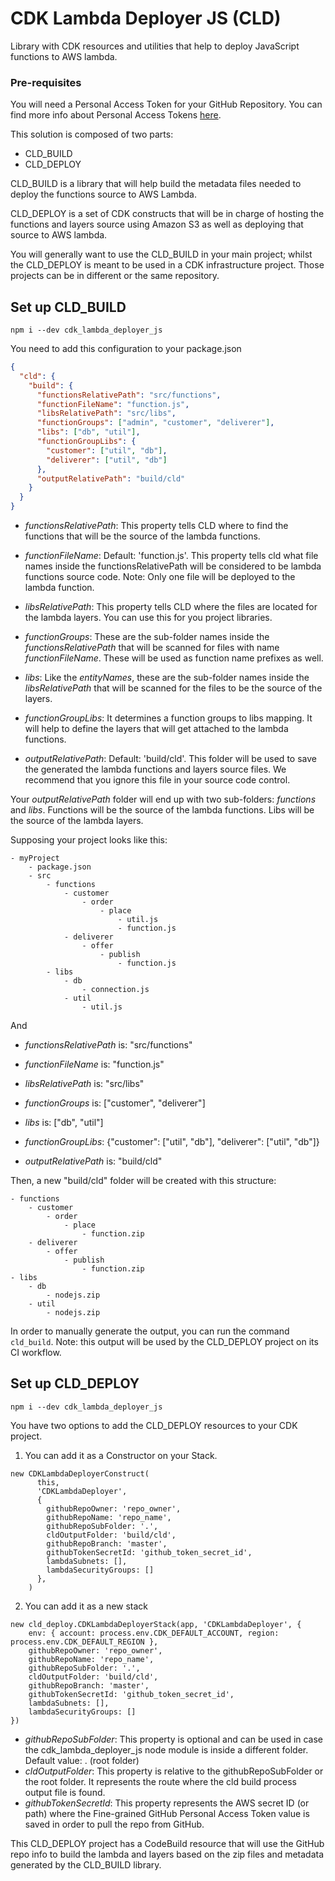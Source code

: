 # CDK Lambda Deployer JS (CLD)

Library with CDK resources and utilities that help to deploy JavaScript functions to AWS lambda.

### Pre-requisites

You will need a Personal Access Token for your GitHub Repository.
You can find more info about Personal Access Tokens [here](https://docs.github.com/en/authentication/keeping-your-account-and-data-secure/managing-your-personal-access-tokens).

This solution is composed of two parts:

- CLD_BUILD
- CLD_DEPLOY

CLD_BUILD is a library that will help build the metadata files needed to deploy the functions source to AWS Lambda.

CLD_DEPLOY is a set of CDK constructs that will be in charge of hosting the functions and layers source
using Amazon S3 as well as deploying that source to AWS lambda.

You will generally want to use the CLD_BUILD in your main project; whilst the CLD_DEPLOY is meant to be used in
a CDK infrastructure project. Those projects can be in different or the same repository.

## Set up CLD_BUILD

`npm i --dev cdk_lambda_deployer_js`

You need to add this configuration to your package.json

```json
{
  "cld": {
    "build": {
      "functionsRelativePath": "src/functions",
      "functionFileName": "function.js",
      "libsRelativePath": "src/libs",
      "functionGroups": ["admin", "customer", "deliverer"],
      "libs": ["db", "util"],
      "functionGroupLibs": {
        "customer": ["util", "db"],
        "deliverer": ["util", "db"]
      },
      "outputRelativePath": "build/cld"
    }
  }
}
```

- _functionsRelativePath_: This property tells CLD where to find the functions that will be the source of the lambda functions.

- _functionFileName_: Default: 'function.js'. This property tells cld what file names inside the functionsRelativePath will be considered to be lambda functions source code.
  Note: Only one file will be deployed to the lambda function.

- _libsRelativePath_: This property tells CLD where the files are located for the lambda layers. You can use this for you project libraries.

- _functionGroups_: These are the sub-folder names inside the _functionsRelativePath_ that will be scanned for files with name _functionFileName_.
  These will be used as function name prefixes as well.

- _libs_: Like the _entityNames_, these are the sub-folder names inside the _libsRelativePath_ that will be scanned for the files to be the source of the layers.

- _functionGroupLibs_: It determines a function groups to libs mapping. It will help to define the layers that will get attached to the lambda functions.

- _outputRelativePath_: Default: 'build/cld'. This folder will be used to save the generated the lambda functions and layers source files. We recommend that you ignore
  this file in your source code control.

Your _outputRelativePath_ folder will end up with two sub-folders: _functions_ and _libs_.
Functions will be the source of the lambda functions.
Libs will be the source of the lambda layers.

Supposing your project looks like this:

```text
- myProject
    - package.json
    - src
        - functions
            - customer
                - order
                    - place
                        - util.js
                        - function.js
            - deliverer
                - offer
                    - publish
                        - function.js
        - libs
            - db
                - connection.js
            - util
                - util.js
```

And

- _functionsRelativePath_ is: "src/functions"

- _functionFileName_ is: "function.js"

- _libsRelativePath_ is: "src/libs"

- _functionGroups_ is: ["customer", "deliverer"]

- _libs_ is: ["db", "util"]

- _functionGroupLibs_: {"customer": ["util", "db"], "deliverer": ["util", "db"]}

- _outputRelativePath_ is: "build/cld"

Then, a new "build/cld" folder will be created with this structure:

```text
- functions
    - customer
        - order
            - place
                - function.zip
    - deliverer
        - offer
            - publish
                - function.zip
- libs
    - db
        - nodejs.zip
    - util
        - nodejs.zip
```

In order to manually generate the output, you can run the command `cld_build`.
Note: this output will be used by the CLD_DEPLOY project on its CI workflow.

## Set up CLD_DEPLOY

`npm i --dev cdk_lambda_deployer_js`

You have two options to add the CLD_DEPLOY resources to your CDK project.

1. You can add it as a Constructor on your Stack.

```
new CDKLambdaDeployerConstruct(
      this,
      'CDKLambdaDeployer',
      {
        githubRepoOwner: 'repo_owner',
        githubRepoName: 'repo_name',
        githubRepoSubFolder: '.',
        cldOutputFolder: 'build/cld',
        githubRepoBranch: 'master',
        githubTokenSecretId: 'github_token_secret_id',
        lambdaSubnets: [],
        lambdaSecurityGroups: []
      },
    )
```

2. You can add it as a new stack

```
new cld_deploy.CDKLambdaDeployerStack(app, 'CDKLambdaDeployer', {
    env: { account: process.env.CDK_DEFAULT_ACCOUNT, region: process.env.CDK_DEFAULT_REGION },
    githubRepoOwner: 'repo_owner',
    githubRepoName: 'repo_name',
    githubRepoSubFolder: '.',
    cldOutputFolder: 'build/cld',
    githubRepoBranch: 'master',
    githubTokenSecretId: 'github_token_secret_id',
    lambdaSubnets: [],
    lambdaSecurityGroups: []
})
```

- _githubRepoSubFolder_: This property is optional and can be used in case the cdk_lambda_deployer_js node module is inside a different folder. Default value: . (root folder)
- _cldOutputFolder_: This property is relative to the githubRepoSubFolder or the root folder. It represents the route where the cld build process output file is found.
- _githubTokenSecretId_: This property represents the AWS secret ID (or path) where the Fine-grained GitHub Personal Access Token value is saved in order to pull the repo from GitHub.

This CLD_DEPLOY project has a CodeBuild resource that will use the GitHub repo info to build the lambda and layers
based on the zip files and metadata generated by the CLD_BUILD library.
